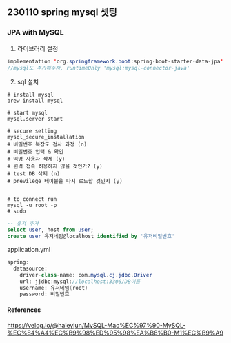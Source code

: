 ## 230110 spring mysql 셋팅

### JPA with MySQL

1. 라이브러리 설정

```java
implementation 'org.springframework.boot:spring-boot-starter-data-jpa'
//mysql도 추가해주자,	runtimeOnly 'mysql:mysql-connector-java'

```

2. sql 설치

```shell
# install mysql
brew install mysql

# start mysql
mysql.server start

# secure setting
mysql_secure_installation
# 비밀번호 복잡도 검사 과정 (n)
# 비밀번호 입력 & 확인
# 익명 사용자 삭제 (y)
# 원격 접속 허용하지 않을 것인가? (y)
# test DB 삭제 (n)
# previlege 테이블을 다시 로드할 것인지 (y)


# to connect run
mysql -u root -p
# sudo
```

```sql
-- 유저 추가
select user, host from user;
create user 유저네임@localhost identified by '유저비밀번호'
```

application.yml

```java
spring:
  datasource:
    driver-class-name: com.mysql.cj.jdbc.Driver
    url: jjdbc:mysql://localhost:3306/DB이름
    username: 유저네임(root)
    password: 비밀번호
```

#### References

https://velog.io/@haleyjun/MySQL-Mac%EC%97%90-MySQL-%EC%84%A4%EC%B9%98%ED%95%98%EA%B8%B0-M1%EC%B9%A9
